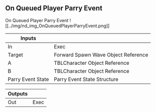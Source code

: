 ## On Queued Player Parry Event
On Queued Player Parry Event
![[../img/nd_img_OnQueuedPlayerParryEvent.png]]

|Inputs||
|--|--|
| In | Exec |
| Target | Forward Spawn Wave Object Reference |
| A | TBLCharacter Object Reference |
| B | TBLCharacter Object Reference |
| Parry Event State | Parry Event State Structure |

|Outputs||
|--|--|
| Out | Exec |
